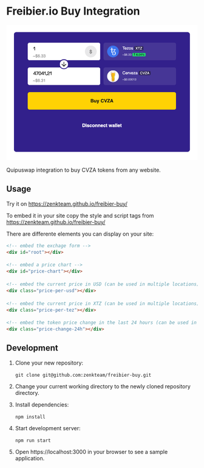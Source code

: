 # Freibier.io Buy Integration

![Screenshot](https://raw.githubusercontent.com/zenkteam/freibier-buy/master/docu/screenshot.png)

Quipuswap integration to buy CVZA tokens from any website.

## Usage

Try it on https://zenkteam.github.io/freibier-buy/

To embed it in your site copy the style and script tags from https://zenkteam.github.io/freibier-buy/

There are differente elements you can display on your site:

```html
<!-- embed the exchage form -->
<div id="root"></div>

<!-- embed a price chart -->
<div id="price-chart"></div>

<!-- embed the current price in USD (can be used in multiple locations) -->
<div class="price-per-usd"></div>

<!-- embed the current price in XTZ (can be used in multiple locations) -->
<div class="price-per-tez"></div>

<!-- embed the token price change in the last 24 hours (can be used in multiple locations) -->
<div class="price-change-24h"></div>
```


## Development

1. Clone your new repository:

   `git clone git@github.com:zenkteam/freibier-buy.git`

2. Change your current working directory to the newly cloned repository directory.
3. Install dependencies:

   `npm install`

4. Start development server:

   `npm run start`

5. Open https://localhost:3000 in your browser to see a sample application.

